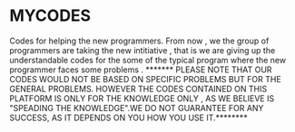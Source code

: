 # MYCODES
Codes  for helping the new programmers.
From now , we the group of programmers are taking the new intitiative , that is we are giving up the understandable codes for the some of the typical program where the new programmer faces some problems .
******* PLEASE NOTE THAT OUR CODES WOULD NOT BE BASED ON SPECIFIC PROBLEMS BUT FOR THE GENERAL PROBLEMS. HOWEVER THE CODES CONTAINED ON THIS PLATFORM IS ONLY FOR THE KNOWLEDGE ONLY , AS WE BELIEVE IS "SPEADING THE KNOWLEDGE".WE DO NOT GUARANTEE FOR ANY SUCCESS, AS IT DEPENDS ON YOU HOW YOU USE IT.********
